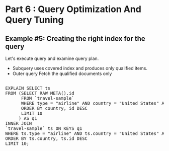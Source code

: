 # Part 6 : Query Optimization And Query Tuning

## Example #5: Creating the right index for the query


Let's execute query and examine query plan.

* Subquery uses covered index and produces only qualified items.
* Outer query Fetch the qualified documents only


<pre id="example"> 
EXPLAIN SELECT ts
FROM (SELECT RAW META().id
      FROM `travel-sample`
      WHERE type = "airline" AND country = "United States" AND id BETWEEN 10 AND 1000
      ORDER BY country, id DESC
      LIMIT 10
     ) AS q1
INNER JOIN
`travel-sample` ts ON KEYS q1
WHERE ts.type = "airline" AND ts.country = "United States" AND ts.id BETWEEN 10 AND 1000
ORDER BY ts.country, ts.id DESC
LIMIT 10;

</pre>
